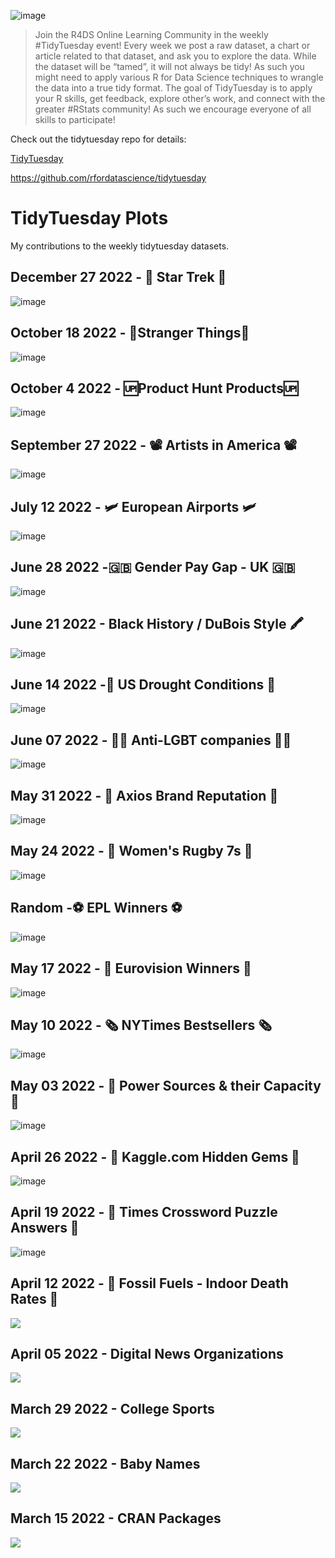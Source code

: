 ![image](tidytuesday.jpeg)

> Join the R4DS Online Learning Community in the weekly #TidyTuesday event! Every week we post a raw dataset, a chart or article related to that dataset, and ask you to explore the data. While the dataset will be “tamed”, it will not always be tidy! As such you might need to apply various R for Data Science techniques to wrangle the data into a true tidy format. The goal of TidyTuesday is to apply your R skills, get feedback, explore other’s work, and connect with the greater #RStats community! As such we encourage everyone of all skills to participate!

Check out the tidytuesday repo for details:

[TidyTuesday](https://github.com/rfordatascience/tidytuesday)

https://github.com/rfordatascience/tidytuesday

# TidyTuesday Plots

My contributions to the weekly tidytuesday datasets.

## December 27 2022 - 🚀 Star Trek 🚀

![image](2022/38_December_27/starTrek.png)

## October 18 2022 - 🎃Stranger Things🎃

![image](2022/30_October_18/stranger_things.png)

## October 4 2022 - 🆙Product Hunt Products🆙

![image](2022/29_October_04/product_hunt2.png)

## September 27 2022 - 📽 Artists in America 📽

![image](2022/28_September_27/artists.png)

## July 12 2022 - 🛩 European Airports 🛩

![image](2022/18_July_12/airports.png)

## June 28 2022 -🇬🇧 Gender Pay Gap - UK 🇬🇧

![image](2022/16_June_28/epl_pay.png)

## June 21 2022 - Black History / DuBois Style 🖍

![image](2022/15_June_21/juneteenth.png)

## June 14 2022 -🌵 US Drought Conditions 🌵

![image](2022/14_June_14/drought.png)

## June 07 2022 - 🏳️‍🌈 Anti-LGBT companies 🏳️‍🌈

![image](2022/13_June_07/pride.png)

## May 31 2022 - 🏢 Axios Brand Reputation 🏢

![image](2022/12_May_31/companies2.png)

## May 24 2022 - 🏉 Women's Rugby 7s 🏉

![image](2022/11_May_24/rugby7_ball.png)

## Random -⚽️ EPL Winners ⚽️

![image](Random/EPL_Table_2022/premierLeague.png)

## May 17 2022 - 🎵 Eurovision Winners 🎵

![image](2022/10_May_11/Eurovision.png)

## May 10 2022 - 🗞 NYTimes Bestsellers 🗞

![image](2022/09_May_10/nytimes.png)

## May 03 2022 - 🔌 Power Sources & their Capacity 🔌

![image](2022/08_May_03/plot.png)

## April 26 2022 - 🔐 Kaggle.com Hidden Gems 🔐

![image](2022/07_April_26/kaggle.png)

## April 19 2022 - 🧩 Times Crossword Puzzle Answers 🧩

![image](2022/06_April_19/times_answers.png)

## April 12 2022 - 🦕 Fossil Fuels - Indoor Death Rates 🦕

 <img src ="2022/05_April_12/change.png">

## April 05 2022 - Digital News Organizations

  <img src ="2022/04_April_05/export.png">

## March 29 2022 - College Sports

 <img src ="2022/03_March_29/sec_sports.png">
 
 
 ## March 22 2022 - Baby Names

 <img src ="2022/02_March_22/March%2022.gif">

## March 15 2022 - CRAN Packages

<img src ="2022/01_March_15/March_15_2022.png">
